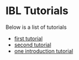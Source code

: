 # IBL Tutorials
Below is a list of tutorials

-   [first tutorial](./rst-tutorials/jupyer_test)
-   [second tutorial](./rst-tutorials/raster)
-   [one introduction tutorial](./rst-tutorials/one_intro)